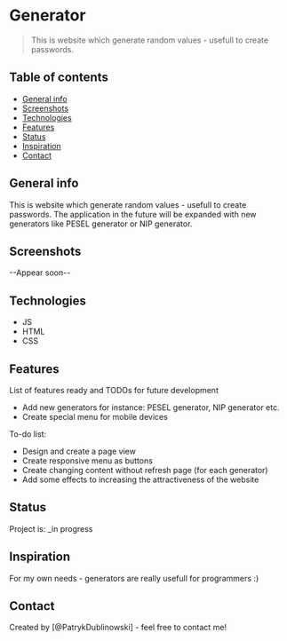 # Generator
> This is website which generate random values - usefull to create passwords.

## Table of contents
* [General info](#general-info)
* [Screenshots](#screenshots)
* [Technologies](#technologies)
* [Features](#features)
* [Status](#status)
* [Inspiration](#inspiration)
* [Contact](#contact)

## General info
This is website which generate random values - usefull to create passwords. The application in the future will be expanded with new generators like PESEL generator or NIP generator.


## Screenshots
--Appear soon--

## Technologies
* JS
* HTML
* CSS

## Features
List of features ready and TODOs for future development
* Add new generators for instance: PESEL generator, NIP generator etc.
* Create special menu for mobile devices 

To-do list:
* Design and create a page view
* Create responsive menu as buttons
* Create changing content without refresh page (for each generator)
* Add some effects to increasing the attractiveness of the website

## Status
Project is: _in progress

## Inspiration
For my own needs - generators are really usefull for programmers :)

## Contact
Created by [@PatrykDublinowski] - feel free to contact me!
